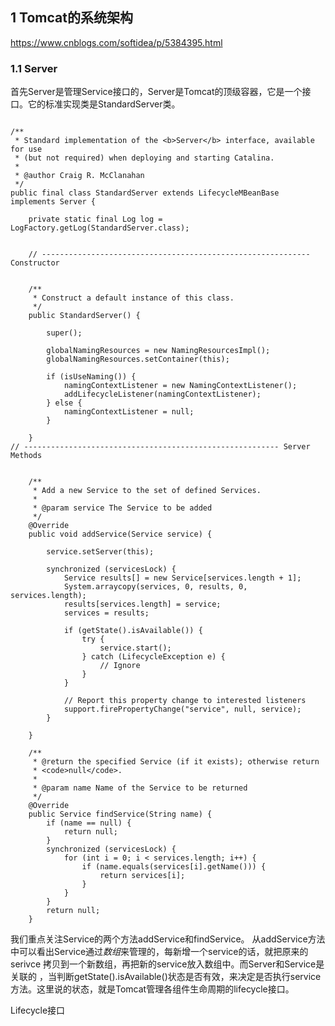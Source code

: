 ## 1 Tomcat的系统架构

https://www.cnblogs.com/softidea/p/5384395.html


### 1.1 Server

首先Server是管理Service接口的，Server是Tomcat的顶级容器，它是一个接口。它的标准实现类是StandardServer类。
```

/**
 * Standard implementation of the <b>Server</b> interface, available for use
 * (but not required) when deploying and starting Catalina.
 *
 * @author Craig R. McClanahan
 */
public final class StandardServer extends LifecycleMBeanBase implements Server {

    private static final Log log = LogFactory.getLog(StandardServer.class);


    // ------------------------------------------------------------ Constructor


    /**
     * Construct a default instance of this class.
     */
    public StandardServer() {

        super();

        globalNamingResources = new NamingResourcesImpl();
        globalNamingResources.setContainer(this);

        if (isUseNaming()) {
            namingContextListener = new NamingContextListener();
            addLifecycleListener(namingContextListener);
        } else {
            namingContextListener = null;
        }

    }
// --------------------------------------------------------- Server Methods


    /**
     * Add a new Service to the set of defined Services.
     *
     * @param service The Service to be added
     */
    @Override
    public void addService(Service service) {

        service.setServer(this);

        synchronized (servicesLock) {
            Service results[] = new Service[services.length + 1];
            System.arraycopy(services, 0, results, 0, services.length);
            results[services.length] = service;
            services = results;

            if (getState().isAvailable()) {
                try {
                    service.start();
                } catch (LifecycleException e) {
                    // Ignore
                }
            }

            // Report this property change to interested listeners
            support.firePropertyChange("service", null, service);
        }

    }
    
    /**
     * @return the specified Service (if it exists); otherwise return
     * <code>null</code>.
     *
     * @param name Name of the Service to be returned
     */
    @Override
    public Service findService(String name) {
        if (name == null) {
            return null;
        }
        synchronized (servicesLock) {
            for (int i = 0; i < services.length; i++) {
                if (name.equals(services[i].getName())) {
                    return services[i];
                }
            }
        }
        return null;
    }

```
我们重点关注Service的两个方法addService和findService。 从addService方法中可以看出Service通过*数组*来管理的，每新增一个service的话，就把原来的
serivce 拷贝到一个新数组，再把新的service放入数组中。而Server和Service是关联的 ，当判断getState().isAvailable()状态是否有效，来决定是否执行service方法。这里说的状态，就是Tomcat管理各组件生命周期的lifecycle接口。

Lifecycle接口


